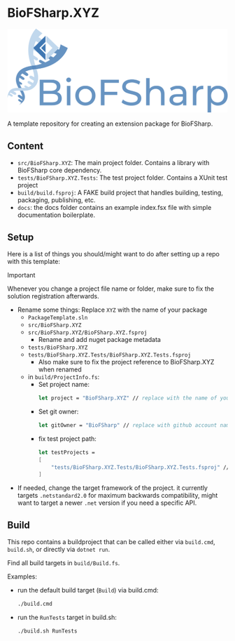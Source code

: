 # BioFSharp.XYZ

![Logo](docs/img/Logo_large.png)

A template repository for creating an extension package for BioFSharp.

## Content

- `src/BioFSharp.XYZ`: The main project folder. Contains a library with BioFSharp core dependency.
- `tests/BioFSharp.XYZ.Tests`: The test project folder. Contains a XUnit test project
- `build/build.fsproj`: A FAKE build project that handles building, testing, packaging, publishing, etc.
- `docs`: the docs folder contains an example index.fsx file with simple documentation boilerplate.

## Setup

Here is a list of things you should/might want to do after setting up a repo with this template:

> [!IMPORTANT]  
> Whenever you change a project file name or folder, make sure to fix the solution registration afterwards.

- Rename some things: Replace `XYZ` with the name of your package
  - `PackageTemplate.sln`
  - `src/BioFSharp.XYZ`
  - `src/BioFSharp.XYZ/BioFSharp.XYZ.fsproj`
    - Rename and add nuget package metadata
  - `tests/BioFSharp.XYZ`
  - `tests/BioFSharp.XYZ.Tests/BioFSharp.XYZ.Tests.fsproj`
    - Also make sure to fix the project reference to BioFSharp.XYZ when renamed
  - in `build/ProjectInfo.fs`:
    - Set project name: 
      ```fsharp
      let project = "BioFSharp.XYZ" // replace with the name of your project
      ```
    - Set git owner:
      ```fsharp
      let gitOwner = "BioFSharp" // replace with github account name or organization where repo is hosted if necessary
      ```
    - fix test project path:
      ```fsharp
      let testProjects = 
      [
          "tests/BioFSharp.XYZ.Tests/BioFSharp.XYZ.Tests.fsproj" // replace with the name of your test project
      ]
      ```
- If needed, change the target framework of the project. it currently targets `.netstandard2.0` for maximum backwards compatibility, might want to target a newer `.net` version if you need a specific API.

## Build

This repo contains a buildproject that can be called either via `build.cmd`, `build.sh`, or directly via `dotnet run`.

Find all build targets in `build/Build.fs`.

Examples:

- run the default build target (`Build`) via build.cmd:
  ```bash
  ./build.cmd
  ```
- run the `RunTests` target in build.sh:     
  ```bash
  ./build.sh RunTests
  ```